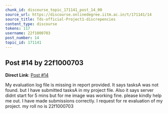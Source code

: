 ```yaml
---
chunk_id: discourse_topic_171141_post_14_00
source_url: https://discourse.onlinedegree.iitm.ac.in/t/171141/14
source_title: Tds-official-Project1-discrepencies
content_type: discourse
tokens: 117
username: 22f1000703
post_number: 14
topic_id: 171141
---
```


## Post #14 by 22f1000703

**Direct Link**: [Post #14](https://discourse.onlinedegree.iitm.ac.in/t/171141/14)

My evaluation log file is missing in report provided. It says tasksA was not found. but I have submitted tasksA in my project file. Also it says server didnt start for 5 mins but for me image was working fine. please kindly help me out. I have made submissions correctly. I request for re evaluation of my project. my roll no is 22f1000703
